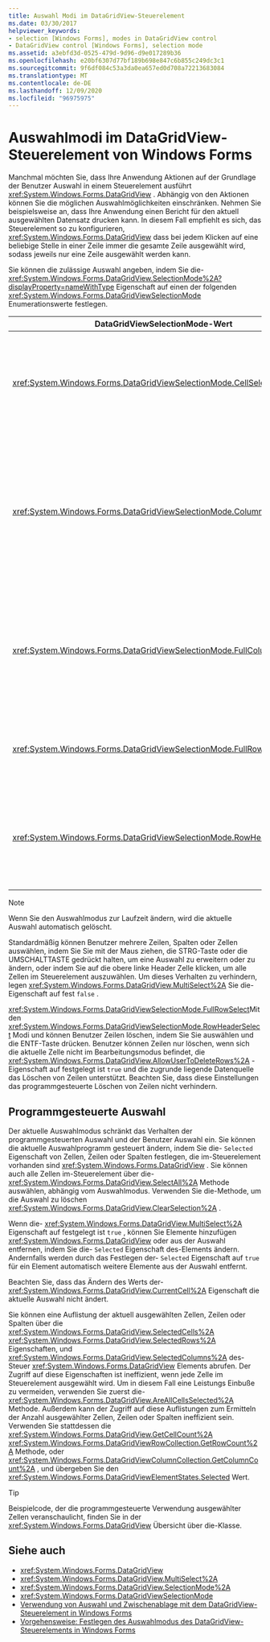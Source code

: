 ```yaml
---
title: Auswahl Modi im DataGridView-Steuerelement
ms.date: 03/30/2017
helpviewer_keywords:
- selection [Windows Forms], modes in DataGridView control
- DataGridView control [Windows Forms], selection mode
ms.assetid: a3ebfd3d-0525-479d-9d96-d9e017289b36
ms.openlocfilehash: e20bf6307d77bf189b698e847c6b855c249dc3c1
ms.sourcegitcommit: 9f6df084c53a3da0ea657ed0d708a72213683084
ms.translationtype: MT
ms.contentlocale: de-DE
ms.lasthandoff: 12/09/2020
ms.locfileid: "96975975"
---
```

# <a name="selection-modes-in-the-windows-forms-datagridview-control"></a>Auswahlmodi im DataGridView-Steuerelement von Windows Forms

Manchmal möchten Sie, dass Ihre Anwendung Aktionen auf der Grundlage der Benutzer Auswahl in einem Steuerelement ausführt <xref:System.Windows.Forms.DataGridView> . Abhängig von den Aktionen können Sie die möglichen Auswahlmöglichkeiten einschränken. Nehmen Sie beispielsweise an, dass Ihre Anwendung einen Bericht für den aktuell ausgewählten Datensatz drucken kann. In diesem Fall empfiehlt es sich, das Steuerelement so zu konfigurieren, <xref:System.Windows.Forms.DataGridView> dass bei jedem Klicken auf eine beliebige Stelle in einer Zeile immer die gesamte Zeile ausgewählt wird, sodass jeweils nur eine Zeile ausgewählt werden kann.

Sie können die zulässige Auswahl angeben, indem Sie die- <xref:System.Windows.Forms.DataGridView.SelectionMode%2A?displayProperty=nameWithType> Eigenschaft auf einen der folgenden <xref:System.Windows.Forms.DataGridViewSelectionMode> Enumerationswerte festlegen.

|DataGridViewSelectionMode-Wert|BESCHREIBUNG|
|-------------------------------------|-----------------|
|<xref:System.Windows.Forms.DataGridViewSelectionMode.CellSelect>|Durch Klicken auf eine Zelle wird Sie ausgewählt. Zeilen-und Spaltenheader können nicht zur Auswahl verwendet werden.|
|<xref:System.Windows.Forms.DataGridViewSelectionMode.ColumnHeaderSelect>|Durch Klicken auf eine Zelle wird Sie ausgewählt. Wenn Sie auf einen Spaltenheader klicken, wird die gesamte Spalte ausgewählt. Spaltenheader können nicht für die Sortierung verwendet werden.|
|<xref:System.Windows.Forms.DataGridViewSelectionMode.FullColumnSelect>|Wenn Sie auf eine Zelle oder einen Spaltenheader klicken, wird die gesamte Spalte ausgewählt. Spaltenheader können nicht für die Sortierung verwendet werden.|
|<xref:System.Windows.Forms.DataGridViewSelectionMode.FullRowSelect>|Durch Klicken auf eine Zelle oder einen Zeilen Header wird die gesamte Zeile ausgewählt.|
|<xref:System.Windows.Forms.DataGridViewSelectionMode.RowHeaderSelect>|Standardauswahl Modus. Durch Klicken auf eine Zelle wird Sie ausgewählt. Durch Klicken auf einen Zeilen Header wird die gesamte Zeile ausgewählt.|

> [!NOTE]
> Wenn Sie den Auswahlmodus zur Laufzeit ändern, wird die aktuelle Auswahl automatisch gelöscht.

Standardmäßig können Benutzer mehrere Zeilen, Spalten oder Zellen auswählen, indem Sie Sie mit der Maus ziehen, die STRG-Taste oder die UMSCHALTTASTE gedrückt halten, um eine Auswahl zu erweitern oder zu ändern, oder indem Sie auf die obere linke Header Zelle klicken, um alle Zellen im Steuerelement auszuwählen. Um dieses Verhalten zu verhindern, legen <xref:System.Windows.Forms.DataGridView.MultiSelect%2A> Sie die-Eigenschaft auf fest `false` .

<xref:System.Windows.Forms.DataGridViewSelectionMode.FullRowSelect>Mit den <xref:System.Windows.Forms.DataGridViewSelectionMode.RowHeaderSelect> Modi und können Benutzer Zeilen löschen, indem Sie Sie auswählen und die ENTF-Taste drücken. Benutzer können Zeilen nur löschen, wenn sich die aktuelle Zelle nicht im Bearbeitungsmodus befindet, die <xref:System.Windows.Forms.DataGridView.AllowUserToDeleteRows%2A> -Eigenschaft auf festgelegt ist `true` und die zugrunde liegende Datenquelle das Löschen von Zeilen unterstützt. Beachten Sie, dass diese Einstellungen das programmgesteuerte Löschen von Zeilen nicht verhindern.

## <a name="programmatic-selection"></a>Programmgesteuerte Auswahl

Der aktuelle Auswahlmodus schränkt das Verhalten der programmgesteuerten Auswahl und der Benutzer Auswahl ein. Sie können die aktuelle Auswahlprogramm gesteuert ändern, indem Sie die- `Selected` Eigenschaft von Zellen, Zeilen oder Spalten festlegen, die im-Steuerelement vorhanden sind <xref:System.Windows.Forms.DataGridView> . Sie können auch alle Zellen im-Steuerelement über die- <xref:System.Windows.Forms.DataGridView.SelectAll%2A> Methode auswählen, abhängig vom Auswahlmodus. Verwenden Sie die-Methode, um die Auswahl zu löschen <xref:System.Windows.Forms.DataGridView.ClearSelection%2A> .

Wenn die- <xref:System.Windows.Forms.DataGridView.MultiSelect%2A> Eigenschaft auf festgelegt ist `true` , können Sie Elemente hinzufügen <xref:System.Windows.Forms.DataGridView> oder aus der Auswahl entfernen, indem Sie die- `Selected` Eigenschaft des-Elements ändern. Andernfalls werden durch das Festlegen der- `Selected` Eigenschaft auf `true` für ein Element automatisch weitere Elemente aus der Auswahl entfernt.

Beachten Sie, dass das Ändern des Werts der- <xref:System.Windows.Forms.DataGridView.CurrentCell%2A> Eigenschaft die aktuelle Auswahl nicht ändert.

Sie können eine Auflistung der aktuell ausgewählten Zellen, Zeilen oder Spalten über die <xref:System.Windows.Forms.DataGridView.SelectedCells%2A> <xref:System.Windows.Forms.DataGridView.SelectedRows%2A> Eigenschaften, und <xref:System.Windows.Forms.DataGridView.SelectedColumns%2A> des-Steuer <xref:System.Windows.Forms.DataGridView> Elements abrufen. Der Zugriff auf diese Eigenschaften ist ineffizient, wenn jede Zelle im Steuerelement ausgewählt wird. Um in diesem Fall eine Leistungs Einbuße zu vermeiden, verwenden Sie zuerst die- <xref:System.Windows.Forms.DataGridView.AreAllCellsSelected%2A> Methode. Außerdem kann der Zugriff auf diese Auflistungen zum Ermitteln der Anzahl ausgewählter Zellen, Zeilen oder Spalten ineffizient sein. Verwenden Sie stattdessen die <xref:System.Windows.Forms.DataGridView.GetCellCount%2A> <xref:System.Windows.Forms.DataGridViewRowCollection.GetRowCount%2A> Methode, oder <xref:System.Windows.Forms.DataGridViewColumnCollection.GetColumnCount%2A> , und übergeben Sie den <xref:System.Windows.Forms.DataGridViewElementStates.Selected> Wert.

> [!TIP]
> Beispielcode, der die programmgesteuerte Verwendung ausgewählter Zellen veranschaulicht, finden Sie in der <xref:System.Windows.Forms.DataGridView> Übersicht über die-Klasse.

## <a name="see-also"></a>Siehe auch

- <xref:System.Windows.Forms.DataGridView>
- <xref:System.Windows.Forms.DataGridView.MultiSelect%2A>
- <xref:System.Windows.Forms.DataGridView.SelectionMode%2A>
- <xref:System.Windows.Forms.DataGridViewSelectionMode>
- [Verwendung von Auswahl und Zwischenablage mit dem DataGridView-Steuerelement in Windows Forms](selection-and-clipboard-use-with-the-windows-forms-datagridview-control.md)
- [Vorgehensweise: Festlegen des Auswahlmodus des DataGridView-Steuerelements in Windows Forms](how-to-set-the-selection-mode-of-the-windows-forms-datagridview-control.md)
